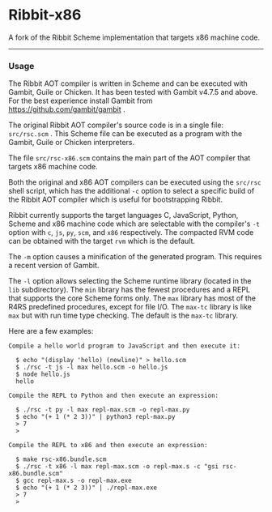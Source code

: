 # Ribbit-x86

A fork of the Ribbit Scheme implementation that targets x86 machine code.

<hr>

### Usage

The Ribbit AOT compiler is written in Scheme and can be executed with Gambit, Guile or Chicken. It has been tested with Gambit v4.7.5 and above. For the best experience install Gambit from https://github.com/gambit/gambit .

The original Ribbit AOT compiler's source code is in a single file: `src/rsc.scm` . This Scheme file can be executed as a program with the Gambit, Guile or Chicken interpreters.

The file `src/rsc-x86.scm` contains the main part of the AOT compiler that targets x86 machine code.

Both the original and x86 AOT compilers can be executed using the `src/rsc` shell script, which has the additional `-c` option to select a specific build of the Ribbit AOT compiler which is useful for bootstrapping Ribbit.

Ribbit currently supports the target languages C, JavaScript, Python, Scheme and x86 machine code which are selectable with the compiler's `-t` option with `c`, `js`, `py`, `scm`, and `x86` respectively.  The compacted RVM code can be obtained with the target `rvm` which is the default.

The `-m` option causes a minification of the generated program. This requires a recent version of Gambit.

The `-l` option allows selecting the Scheme runtime library (located in the `lib` subdirectory). The `min` library has the fewest procedures and a REPL that supports the core Scheme forms only. The `max` library has most of the R4RS predefined procedures, except for file I/O. The `max-tc` library is like `max` but with run time type checking. The default is the `max-tc` library.

Here are a few examples:

    Compile a hello world program to JavaScript and then execute it:

      $ echo "(display 'hello) (newline)" > hello.scm
      $ ./rsc -t js -l max hello.scm -o hello.js
      $ node hello.js
      hello

    Compile the REPL to Python and then execute an expression:

      $ ./rsc -t py -l max repl-max.scm -o repl-max.py
      $ echo "(+ 1 (* 2 3))" | python3 repl-max.py
      > 7
      > 

    Compile the REPL to x86 and then execute an expression:

      $ make rsc-x86.bundle.scm
      $ ./rsc -t x86 -l max repl-max.scm -o repl-max.s -c "gsi rsc-x86.bundle.scm"
      $ gcc repl-max.s -o repl-max.exe
      $ echo "(+ 1 (* 2 3))" | ./repl-max.exe
      > 7
      > 
